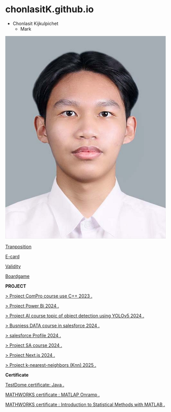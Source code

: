 # chonlasitK.github.io
- Chonlasit Kijkulpichet
  - Mark

![Profile](photo/6530200088.jpg)


[Tranposition](tranposition.md)


[E-card](ecardChristmas.md)


[Validity](validity.md)

[Boardgame](boardgame.md)


**PROJECT**

[ > Project ComPro course use C++ 2023 . ](https://drive.google.com/drive/folders/122ocS3-HD-NAftlw6yKVYrmQFU_x5wvk)

[ > Project Power Bi 2024 . ](photo/projectpowerbi/jpg)

[ > Project AI course topic of object detection using YOLOv5 2024 . ](https://colab.research.google.com/drive/1hRJlCDvDuMALCEa2_PLdJ4BU5yyAdzG_?usp=sharing)

[ > Busniess DATA course in salesforce 2024 . ](https://www.canva.com/design/DAGTixvZj1I/sMhumihDHyHiEApiXLOUwQ/edit)

[ > salesforce Profile 2024 . ](https://www.salesforce.com/trailblazer/b0eaydqg0shmdlwcmo)

[ > Project SA course 2024 . ](https://drive.google.com/file/d/1BtBPHHMuRVBfTjDihgh-iqbO_OHgMJGi/view)

[ > Project Next.js 2024 . ](https://github.com/markchonlasit/Project-Next.js-2024)

[ > Project k-nearest-neighbors (Knn) 2025 . ](https://colab.research.google.com/drive/1drzmM0VNBNpTERnQiK_Ep1YJRlZNEItS?usp=sharing)

**Certificate**


[TestDome certificate: Java . ](photo/javacertificate.png)



[MATHWORKS certificate : MATLAP Onramp . ](photo/certificate.pdf)



[MATHWORKS certificate : Introduction to Statistical Methods with MATLAB . ](photo/certificate02.pdf)



